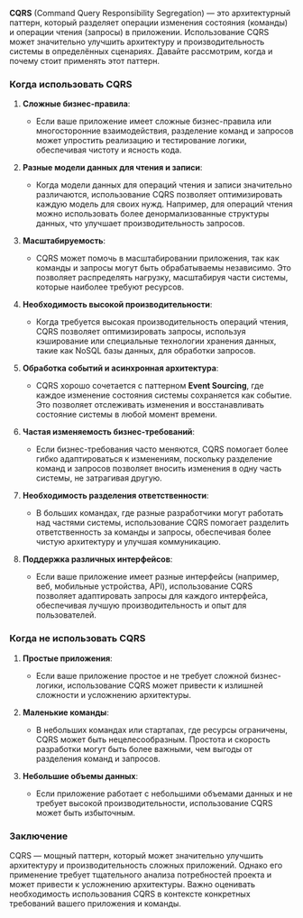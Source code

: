 **CQRS** (Command Query Responsibility Segregation) — это архитектурный паттерн, который разделяет операции изменения состояния (команды) и операции чтения (запросы) в приложении. Использование CQRS может значительно улучшить архитектуру и производительность системы в определённых сценариях. Давайте рассмотрим, когда и почему стоит применять этот паттерн.

### Когда использовать CQRS

1. **Сложные бизнес-правила**:
   - Если ваше приложение имеет сложные бизнес-правила или многосторонние взаимодействия, разделение команд и запросов может упростить реализацию и тестирование логики, обеспечивая чистоту и ясность кода.

2. **Разные модели данных для чтения и записи**:
   - Когда модели данных для операций чтения и записи значительно различаются, использование CQRS позволяет оптимизировать каждую модель для своих нужд. Например, для операций чтения можно использовать более денормализованные структуры данных, что улучшает производительность запросов.

3. **Масштабируемость**:
   - CQRS может помочь в масштабировании приложения, так как команды и запросы могут быть обрабатываемы независимо. Это позволяет распределять нагрузку, масштабируя части системы, которые наиболее требуют ресурсов.

4. **Необходимость высокой производительности**:
   - Когда требуется высокая производительность операций чтения, CQRS позволяет оптимизировать запросы, используя кэширование или специальные технологии хранения данных, такие как NoSQL базы данных, для обработки запросов.

5. **Обработка событий и асинхронная архитектура**:
   - CQRS хорошо сочетается с паттерном **Event Sourcing**, где каждое изменение состояния системы сохраняется как событие. Это позволяет отслеживать изменения и восстанавливать состояние системы в любой момент времени.

6. **Частая изменяемость бизнес-требований**:
   - Если бизнес-требования часто меняются, CQRS помогает более гибко адаптироваться к изменениям, поскольку разделение команд и запросов позволяет вносить изменения в одну часть системы, не затрагивая другую.

7. **Необходимость разделения ответственности**:
   - В больших командах, где разные разработчики могут работать над частями системы, использование CQRS помогает разделить ответственность за команды и запросы, обеспечивая более чистую архитектуру и улучшая коммуникацию.

8. **Поддержка различных интерфейсов**:
   - Если ваше приложение имеет разные интерфейсы (например, веб, мобильные устройства, API), использование CQRS позволяет адаптировать запросы для каждого интерфейса, обеспечивая лучшую производительность и опыт для пользователей.

### Когда не использовать CQRS

1. **Простые приложения**:
   - Если ваше приложение простое и не требует сложной бизнес-логики, использование CQRS может привести к излишней сложности и усложнению архитектуры.

2. **Маленькие команды**:
   - В небольших командах или стартапах, где ресурсы ограничены, CQRS может быть нецелесообразным. Простота и скорость разработки могут быть более важными, чем выгоды от разделения команд и запросов.

3. **Небольшие объемы данных**:
   - Если приложение работает с небольшими объемами данных и не требует высокой производительности, использование CQRS может быть избыточным.

### Заключение

CQRS — мощный паттерн, который может значительно улучшить архитектуру и производительность сложных приложений. Однако его применение требует тщательного анализа потребностей проекта и может привести к усложнению архитектуры. Важно оценивать необходимость использования CQRS в контексте конкретных требований вашего приложения и команды.